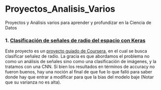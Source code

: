 # Proyectos_Analisis_Varios
 Proyectos y Análisis varios para aprender y profundizar en la Ciencia de Datos

### 1. <a href='https://github.com/patriciomalleag/Proyectos_Analisis_Varios/tree/master/Clasificaci%C3%B3n%20de%20se%C3%B1ales%20de%20radio%20desde%20el%20espacio%20con%20Keras'>Clasificación de señales de radio del espacio con Keras</a>

Este proyecto es un <a href='https://www.coursera.org/projects/classify-radio-signals-space-keras-cnn'>proyecto guiado de Coursera</a>, en el cual se busca clasificar señalez de radio. La gracia es que abordamos el problema no como un análisis de señales sino como una clasificación de imágenes, y la tratamos con una CNN. Si bien los resultados en términos de accuracy no fueron buenos, hay una noción al final de que fue lo que falló para saber donde hay que entrar a modíficar para que la bias del modelo baje (Notar que su varianza no es alta).
